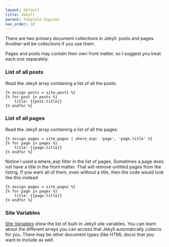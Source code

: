 ```yaml
---
layout: default
title: Jekyll
parent: Template Engines
nav_order: 10
---
```


There are two primary document collections in Jekyll: posts and pages. Another will be collections if you use them.

Pages and posts may contain their own front matter, so I suggest you treat each one separately.

### List of all posts
Read the Jekyll array containing a list of all the posts:
```jekyll
{% assign posts = site.posts %}
{% for post in posts %}
    title: {{post.title}}
{% endfor %}
```

### List of all pages
Read the Jekyll array containing a list of all the pages:

```jekyll
{% assign pages = site.pages | where_exp: 'page', 'page.title' %}
{% for page in pages %}
    title: {{page.title}}
{% endfor %}
```

Notice I used a where_exp filter in the list of pages. Sometimes a page does not have a title in the front matter. That will remove untitled pages from the listing. If you want all of them, even without a title, then the code would look like this instead:

```jekyll
{% assign pages = site.pages %}
{% for page in pages %}
    title: {{page.title}}
{% endfor %}
```

### Site Variables
[Site Variables](https://jekyllrb.com/docs/variables/#site-variables) show the list of built-in Jekyll site variables.
You can learn about the different arrays you can access that Jekyll automatically collects for you. There may be other document types (like HTML docs) that you want to include as well.
